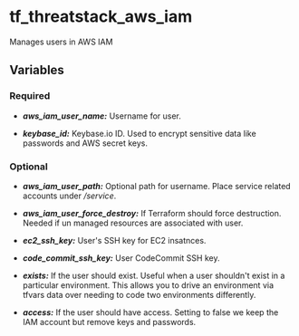 # tf_threatstack_aws_iam
Manages users in AWS IAM

## Variables
### Required
* ___aws_iam_user_name:___ Username for user.

* ___keybase_id:___ Keybase.io ID. Used to encrypt sensitive data like passwords and AWS secret keys.

### Optional
* ___aws_iam_user_path:___ Optional path for username.  Place service related accounts under _/service_.

* ___aws_iam_user_force_destroy:___ If Terraform should force destruction.  Needed if un managed resources are associated with user.

* ___ec2_ssh_key:___ User's SSH key for EC2 insatnces.

* ___code_commit_ssh_key:___ User CodeCommit SSH key.

* ___exists:___ If the user should exist. Useful when a user shouldn't exist in a particular environment. This allows you to drive an environment via tfvars data over needing to code two environments differently.

* ___access:___ If the user should have access. Setting to false we keep the IAM account but remove keys and passwords.


